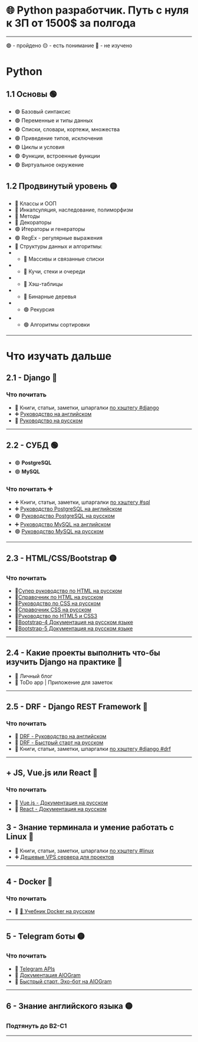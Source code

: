 # 🌐 Python разработчик. Путь с нуля к ЗП от 1500$ за полгода
---

🟢 - пройдено
🟡 - есть понимание
🔴 - не изучено

# Python
## 1.1 Основы 🟢
* 🟢 Базовый синтаксис
* 🟢 Переменные и типы данных
* 🟢 Списки, словари, кортежи, множества
* 🟢 Приведение типов, исключения
* 🟢 Циклы и условия
* 🟢 Функции, встроенные функции
* 🟢 Виртуальное окружение

## 1.2 Продвинутый уровень 🟡
* 🔴 Классы и ООП
* 🔴 Инкапсуляция, наследование, полиморфизм
* 🔴 Методы
* 🔴 Декораторы
* 🟢 Итераторы и генераторы
* 🟢 RegEx - регулярные выражения
* 🔴 Структуры данных и алгоритмы:
* * 🔴 Массивы и связанные списки
* * 🔴 Кучи, стеки и очереди
* * 🔴 Хэш-таблицы
* * 🔴 Бинарные деревья
* * 🟢 Рекурсия
* * 🟢 Алгоритмы сортировки
---

# Что изучать дальше
## 2.1 - Django 🔴
### Что почитать
* 🔴 Книги, статьи, заметки, шпаргалки [по хэштегу #django](https://t.me/python2day)
* ➕ [Руководство на английском](https://docs.djangoproject.com)
* 🔴 [Руководство на русском](https://djangodoc.ru/)
---

## 2.2 - СУБД 🟢
* 🟢 **PostgreSQL**
* 🟢 **MySQL**
### Что почитать ➕
* ➕ Книги, статьи, заметки, шпаргалки [по хэштегу #sql](https://t.me/python2day)
* ➕ [Руководство PostgreSQL на английском](https://postgrespro.com/docs/postgresql)
* 🟢 [Руководство PostgreSQL на русском](https://postgrespro.ru/docs/postgresql)
* ➕ [Руководство MySQL на английском](https://dev.mysql.com/doc/)
* 🟢 [Руководство MySQL на русском](https://metanit.com/sql/mysql/)
---

## 2.3 - HTML/CSS/Bootstrap 🟡
### Что почитать
* 🔴[Супер руководство по HTML на русском](https://developer.mozilla.org/ru/docs/Web/HTML)
* 🔴[Справочник по HTML на русском](http://htmlbook.ru/html)
* 🔴[Руководство по CSS на русском](https://developer.mozilla.org/ru/docs/Web/CSS/Reference)
* 🔴[Справочник CSS на русском](http://htmlbook.ru/css)
* 🔴[Руководство по HTML5 и CSS3](https://metanit.com/web/html5/)
* 🔴[Bootstrap-4 Документация на русском языке](https://bootstrap-4.ru/docs/5.0/getting-started/introduction/)
* 🔴[Bootstrap-5 Документация на русском языке](https://bootstrap5.ru/docs/getting-started/introduction)
---

## 2.4 - Какие проекты выполнить что-бы изучить Django на практике 🔴
* 🔴 Личный блог
* 🔴 ToDo app | Приложение для заметок
---

## 2.5 - DRF - Django REST Framework 🔴
### Что почитать
* 🔴 [DRF - Руководство на английском](https://www.django-rest-framework.org/)
* 🔴 [DRF - Быстрый старт на русском](https://ilyachch.gitbook.io/django-rest-framework-russian-documentation/overview/quick-start)
* 🔴 Книги, статьи, заметки, шпаргалки [по хэштегу #django #drf](https://t.me/python2day)
---

## + JS, Vue.js или React 🔴
### Что почитать
* 🔴 [Vue.js - Документация на русском](https://ru.vuejs.org/)
* 🔴 [React - Документация на русском](https://ru.react.js.org/docs/getting-started.html)

## 3 - Знание терминала и умение работать с Linux 🔴
* 🔴 Книги, статьи, заметки, шпаргалки [по хэштегу #linux](https://t.me/python2day)
* ➕ [Дешевые VPS сервера для проектов](http://zomro.com/?from=246874)
---

## 4 - Docker 🔴
### Что почитать
* 🔴 [🐳 Учебник Docker на русском](https://t.me/devs_store/81)
---
  
## 5 - Telegram боты 🟡
### Что почитать
* 🔴 [Telegram APIs](https://core.telegram.org/)
* 🔴 [Документация AIOGram](https://docs.aiogram.dev/en/latest/)
* 🔴 [Быстрый старт. Эхо-бот на AIOGram](https://surik00.gitbooks.io/aiogram-lessons/content/chapter1.html)
---

## 6 - Знание английского языка 🟡
### Подтянуть до B2-C1
---

